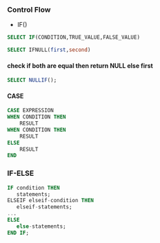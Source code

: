 ### Control Flow

- IF()

```sql
SELECT IF(CONDITION,TRUE_VALUE,FALSE_VALUE)
```

```sql
SELECT IFNULL(first,second)
```

#### check if both are equal then return NULL else first

```sql
SELECT NULLIF();
```

#### CASE

```sql
CASE EXPRESSION
WHEN CONDITION THEN
    RESULT
WHEN CONDITION THEN
    RESULT
ELSE
    RESULT
END
```

### IF-ELSE

```sql
IF condition THEN  
   statements;  
ELSEIF elseif-condition THEN  
   elseif-statements;  
...  
ELSE  
   else-statements;  
END IF;  
```